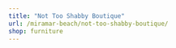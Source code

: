 ```yaml
---
title: "Not Too Shabby Boutique"
url: /miramar-beach/not-too-shabby-boutique/
shop: furniture
---
```

